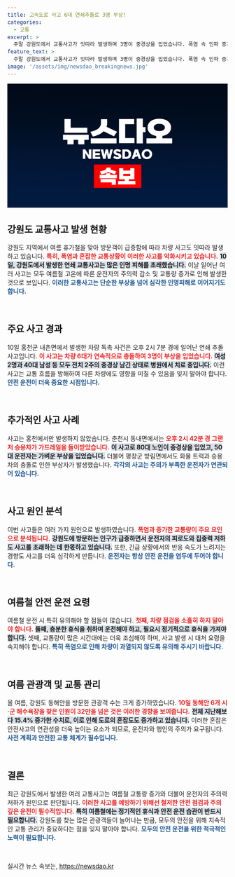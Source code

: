 ```yaml
---
title: 고속도로 사고 6대 연쇄추돌로 3명 부상!
categories:
  - 교통
excerpt: >
  주말 강원도에서 교통사고가 잇따라 발생하며 3명이 중경상을 입었습니다. 폭염 속 인파 증가로 사고 위험이 높아지고 있는 상황, 더욱 주의가 필요합니다.
feature_text: >
  주말 강원도에서 교통사고가 잇따라 발생하며 3명이 중경상을 입었습니다. 폭염 속 인파 증가로 사고 위험이 높아지고 있는 상황, 더욱 주의가 필요합니다.
image: '/assets/img/newsdao_breakingnews.jpg'
---
```


<p><img src="/assets/img/newsdao_breakingnews.jpg" alt="koreaapp 속보" /></p>

<h2 data-ke-size="size26">강원도 교통사고 발생 현황</h2>

<p data-ke-size="size16">강원도 지역에서 여름 휴가철을 맞아 방문객이 급증함에 따라 차량 사고도 잇따라 발생하고 있습니다. <b><span style="color: #ee2323;">특히, 폭염과 혼잡한 교통상황이 이러한 사고를 악화시키고 있습니다.</span></b> <b><span style="background-color: #21538527;">10일, 강원도에서 발생한 연쇄 교통사고는 많은 인명 피해를 초래했습니다.</span></b> 이날 일어난 여러 사고는 모두 여름철 고온에 따른 운전자의 주의력 감소 및 교통량 증가로 인해 발생한 것으로 보입니다. <b><span style="color: #1a5490;">이러한 교통사고는 단순한 부상을 넘어 심각한 인명피해로 이어지기도 합니다.</span></b></p>

<p data-ke-size="size16">&nbsp;</p>

<h2 data-ke-size="size26">주요 사고 경과</h2>

<p data-ke-size="size16">10일 홍천군 내촌면에서 발생한 차량 독촉 사건은 오후 2시 7분 경에 일어난 연쇄 추돌사고입니다. <b><span style="color: #ee2323;">이 사고는 차량 6대가 연속적으로 충돌하여 3명이 부상을 입었습니다.</span></b> <b><span style="background-color: #21538527;">여성 2명과 40대 남성 등 모두 전치 2주의 중경상 남긴 상태로 병원에서 치료 중입니다.</span></b> 이런 사고는 교통 흐름을 방해하여 다른 차량에도 영향을 미칠 수 있음을 잊지 말아야 합니다. <b><span style="color: #1a5490;">안전 운전이 더욱 중요한 시점입니다.</span></b></p>

<p data-ke-size="size16">&nbsp;</p>

<h2 data-ke-size="size26">추가적인 사고 사례</h2>

<p data-ke-size="size16">사고는 홍천에서만 발생하지 않았습니다. 춘천시 동내면에서는 <b><span style="color: #ee2323;">오후 2시 42분 경 그랜저 승용차가 가드레일을 들이받았습니다.</span></b> <b><span style="background-color: #21538527;">이 사고로 80대 노인이 중경상을 입었고, 50대 운전자는 가벼운 부상을 입었습니다.</span></b> 더불어 평창군 방림면에서도 화물 트럭과 승용차의 충돌로 인한 부상자가 발생했습니다. <b><span style="color: #1a5490;">각각의 사고는 주의가 부족한 운전자가 연관되어 있습니다.</span></b></p>

<p data-ke-size="size16">&nbsp;</p>

<h2 data-ke-size="size26">사고 원인 분석</h2>

<p data-ke-size="size16">이번 사고들은 여러 가지 원인으로 발생하였습니다. <b><span style="color: #ee2323;">폭염과 증가한 교통량이 주요 요인으로 분석됩니다.</span></b> <b><span style="background-color: #21538527;">강원도에 방문하는 인구가 급증하면서 운전자의 피로도와 집중력 저하도 사고를 초래하는 데 한몫하고 있습니다.</span></b> 또한, 긴급 상황에서의 반응 속도가 느려지는 경향도 사고를 더욱 심각하게 만듭니다. <b><span style="color: #1a5490;">운전자는 항상 안전 운전을 염두에 두어야 합니다.</span></b></p>

<p data-ke-size="size16">&nbsp;</p>

<h2 data-ke-size="size26">여름철 안전 운전 요령</h2>

<p data-ke-size="size16">여름철 운전 시 특히 유의해야 할 점들이 많습니다. <b><span style="color: #ee2323;">첫째, 차량 점검을 소홀히 하지 말아야 합니다.</span></b> <b><span style="background-color: #21538527;">둘째, 충분한 휴식을 취하며 운전해야 하고, 필요시 정기적으로 휴식을 가져야 합니다.</span></b> 셋째, 교통량이 많은 시간대에는 더욱 조심해야 하며, 사고 발생 시 대처 요령을 숙지해야 합니다. <b><span style="color: #1a5490;">특히 폭염으로 인해 차량이 과열되지 않도록 유의해 주시기 바랍니다.</span></b></p>

<p data-ke-size="size16">&nbsp;</p>

<h2 data-ke-size="size26">여름 관광객 및 교통 관리</h2>

<p data-ke-size="size16">올 여름, 강원도 동해안을 방문한 관광객 수는 크게 증가하였습니다. <b><span style="color: #ee2323;">10일 동해안 6개 시·군 해수욕장을 찾은 인원이 32만을 넘은 것은 이러한 경향을 보여줍니다.</span></b> <b><span style="background-color: #21538527;">전체 지난해보다 15.4% 증가한 수치로, 이로 인해 도로의 혼잡도도 증가하고 있습니다.</span></b> 이러한 혼잡은 안전사고의 연관성을 더욱 높이는 요소가 되므로, 운전자와 행인의 주의가 요구됩니다. <b><span style="color: #1a5490;">사전 계획과 안전한 교통 체계가 필수입니다.</span></b></p>

<p data-ke-size="size16">&nbsp;</p>

<h2 data-ke-size="size26">결론</h2>

<p data-ke-size="size16">최근 강원도에서 발생한 여러 교통사고는 여름철 교통량 증가와 더불어 운전자의 주의력 저하가 원인으로 판단됩니다. <b><span style="color: #ee2323;">이러한 사고를 예방하기 위해선 철저한 안전 점검과 주의 깊은 운전이 필수적입니다.</span></b> <b><span style="background-color: #21538527;">특히 여름철에는 정기적인 휴식과 안전 운전 습관이 반드시 필요합니다.</span></b> 강원도를 찾는 많은 관광객들이 늘어나는 만큼, 모두의 안전을 위해 지속적인 교통 관리가 중요하다는 점을 잊지 말아야 합니다. <b><span style="color: #1a5490;">모두의 안전 운전을 위한 적극적인 노력이 필요합니다.</span></b></p>

<p data-ke-size="size16">&nbsp;</p>
실시간 뉴스 속보는, <a href="https://newsdao.kr" rel="dofollow">https://newsdao.kr</a>


